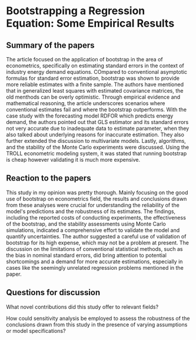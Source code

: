 # Bootstrapping a Regression Equation: Some Empirical Results
## Summary of the papers
The article focused on the application of bootstrap in the area of econometrics, specifically on estimating standard errors in the context of industry energy demand equations. COmpared to conventional asymptotic formulas for standard error estimation, bootstrap was shown to provide more reliable estimates with a finite sample. The authors have mentioned that in generalized least squares with estimated covariance matrices, the old menthods can be overly optimistic. Through empirical evidence and mathematical reasoning, the article underscores scenarios where conventional estimates fail and where the bootstrap outperforms. With the case study with the forecasting model RDFOR which predicts energy demand, the authors pointed out that GLS estimator and its standard errors not very accurate due to inadequate data to estimate parameter, when they also talked about underlying reasons for inaccurate estimation. They also further extended the discussion to multivariate models. Lastly, algorithms, and the stability of the Monte Carlo experiments were discussed. Using the TROLL econometric modeling system, it was stated that running bootstrap is cheap however validating it is much more expensive.

## Reaction to the papers
This study in my opinion was pretty thorough. Mainly focusing on the good use of bootstrap on econometrics field, the results and conclusions drawn from these analyses were crucial for understanding the reliability of the model's predictions and the robustness of its estimates. The findings, including the reported costs of conducting experiments, the effectiveness of the bootstrap, and the stability assessments using Monte Carlo simulations, indicated a comprehensive effort to validate the model and quantify uncertainties. The author suggested a careful use of validation of bootstrap for its high expense, which may not be a problem at present. The discussion on the limitations of conventional statistical methods, such as the bias in nominal standard errors, did bring attention to potential shortcomings and a demand for more accurate estimations, especially in cases like the seemingly unrelated regression problems mentioned in the paper.


## Questions for discussion
What novel contributions did this study offer to relevant fields?

How could sensitivity analysis be employed to assess the robustness of the conclusions drawn from this study in the presence of varying assumptions or model specifications?
